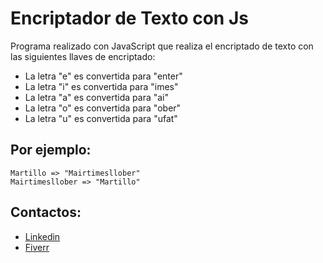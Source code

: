# Encriptador de Texto con Js
Programa realizado con JavaScript que realiza el encriptado de texto con las siguientes llaves de encriptado:

* La letra "e" es convertida para "enter" 
* La letra "i" es convertida para "imes"
* La letra "a" es convertida para "ai"
* La letra "o" es convertida para "ober"
* La letra "u" es convertida para "ufat"

## Por ejemplo:
    Martillo => "Mairtimesllober"
    Mairtimesllober => "Martillo"

## Contactos:

* [Linkedin](https://www.linkedin.com/in/ariel-cabrera-9b4a461ba/)
* [Fiverr](https://es.fiverr.com/alucar_sv?up_rollout=true) 